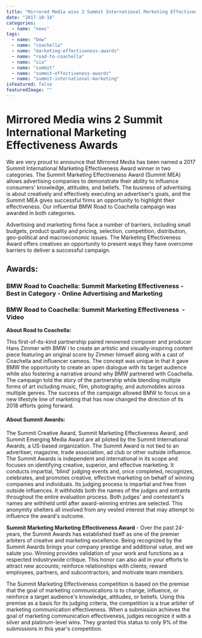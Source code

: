 ```yaml
---
title: "Mirrored Media wins 2 Summit International Marketing Effectiveness Awards"
date: "2017-10-18"
categories: 
  - name: "news"
tags: 
  - name: "bmw"
  - name: "coachella"
  - name: "marketing-effectiveness-awards"
  - name: "road-to-coachella"
  - name: "sia"
  - name: "summit"
  - name: "summit-effectiveness-awards"
  - name: "summit-international-marketing"
isFeatured: false
featuredImage: ""
---
```


# Mirrored Media wins 2 Summit International Marketing Effectiveness Awards

We are very proud to announce that Mirrored Media has been named a 2017 Summit International Marketing Effectiveness Award winner in two categories. The Summit Marketing Effectiveness Award (Summit MEA) allows advertising companies to demonstrate their ability to influence consumers' knowledge, attitudes, and beliefs. The business of advertising is about creatively and effectively executing an advertiser's goals, and the Summit MEA gives successful firms an opportunity to highlight their effectiveness. Our influential BMW Road to Coachella campaign was awarded in both categories.

Advertising and marketing firms face a number of barriers, including small budgets, product quality and pricing, selection, competition, distribution, geo-political and macroeconomic issues. The Marketing Effectiveness Award offers creatives an opportunity to present ways they have overcome barriers to deliver a successful campaign.

## Awards:

### BMW Road to Coachella: Summit Marketing Effectiveness - Best in Category - Online Advertising and Marketing

### BMW Road to Coachella: Summit Marketing Effectiveness  - Video

**About Road to Coachella:** 

This first-of-its-kind partnership paired renowned composer and producer Hans Zimmer with BMW i to create an artistic and visually-inspiring content piece featuring an original score by Zimmer himself along with a cast of Coachella and influencer cameos. The concept was unique in that it gave BMW the opportunity to create an open dialogue with its target audience while also fostering a narrative around why BMW partnered with Coachella. The campaign told the story of the partnership while blending multiple forms of art including music, film, photography, and automobiles across multiple genres. The success of the campaign allowed BMW to focus on a new lifestyle line of marketing that has now changed the direction of its 2018 efforts going forward.

#### About Summit Awards:

The Summit Creative Award, Summit Marketing Effectiveness Award, and Summit Emerging Media Award are all piloted by the Summit International Awards, a US-based organization. The Summit Award is not tied to an advertiser, magazine, trade association, ad club or other outside influence. The Summit Awards is independent and international in its scope and focuses on identifying creative, superior, and effective marketing. It conducts impartial, 'blind' judging events and, once completed, recognizes, celebrates, and promotes creative, effective marketing on behalf of winning companies and individuals. Its judging process is impartial and free from outside influences. It withholds both the names of the judges and entrants throughout the entire evaluation process. Both judges' and contestant's names are withheld until after award-winning entries are selected. This anonymity shelters all involved from any vested interest that may attempt to influence the award's outcome.

**Summit Marketing Marketing Effectiveness Award** - Over the past 24-years, the Summit Awards has established itself as one of the premier arbiters of creative and marketing excellence. Being recognized by the Summit Awards brings your company prestige and additional value, and we salute you. Winning provides validation of your work and functions as a respected industrywide critique. This honor can also aid in your efforts to attract new accounts; reinforce relationships with clients; reward employees, partners, and subcontractors; and motivate team members.

The Summit Marketing Effectiveness competition is based on the premise that the goal of marketing communications is to change, influence, or reinforce a target audience's knowledge, attitudes, or beliefs. Using this premise as a basis for its judging criteria, the competition is a true arbiter of marketing communication effectiveness. When a submission achieves the goal of marketing communication effectiveness, judges recognize it with a silver and platinum-level wins. They granted this status to only 9% of the submissions in this year's competition.
